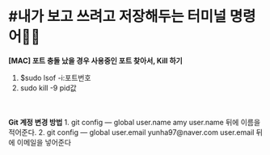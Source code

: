 <h1>#내가 보고 쓰려고 저장해두는 터미널 명령어👩‍💻</h1>

<b>[MAC] 포트 충돌 났을 경우 사용중인 포트 찾아서, Kill 하기</b>
1. $sudo lsof -i:포트번호
2. sudo kill -9 pid값
<br>
<br>
<b>Git 계정 변경 방법</b>
1. git config — global user.name amy
user.name 뒤에 이름을 적어준다.
2. git config — global user.email yunha97@naver.com
user.email 뒤에 이메일을 넣어준다
